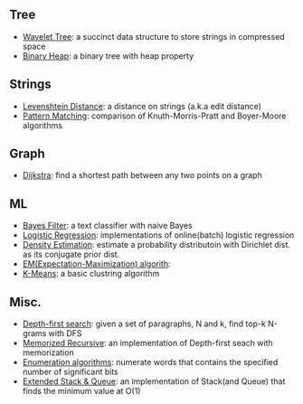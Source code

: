 ## Tree
- [Wavelet Tree](/cpp/WaveletTree.cpp): a succinct data structure to store strings in compressed space
- [Binary Heap](/python/priority_queue.py): a binary tree with heap property

## Strings
- [Levenshtein Distance](/python/levenshtein.py): a distance on strings (a.k.a edit distance)
- [Pattern Matching](/python/pattern_matching.py): comparison of Knuth-Morris-Pratt and Boyer-Moore algorithms

## Graph
- [Dijkstra](/python/dijkstra.py): find a shortest path between any two points on a graph

## ML
- [Bayes Filter](/python/naivebayes.py): a text classifier with naive Bayes
- [Logistic Regression](/python/logistic_regression.py): implementations of online(batch) logistic regression
- [Density Estimation](/python/density_estimation.py): estimate a probability distributoin with Dirichlet dist. as its conjugate prior dist.
- [EM(Expectation-Maximization) algorith](/python/em.py):
- [K-Means](/js/index.htm): a basic clustring algorithm

## Misc.
- [Depth-first search](/python/n_gram.py): given a set of paragraphs, N and k, find top-k N-grams with DFS
- [Memorized Recursive](/cpp/memorized_recursive.c): an implementation of Depth-first seach with memorization
- [Enumeration algorithms](/python/enumeration.py): numerate words that contains the specified number of significant bits
- [Extended Stack & Queue](/python/find_min_stack_queue.py): an implementation of Stack(and Queue) that finds the minimum value at O(1)
